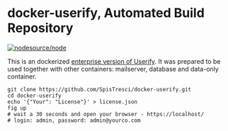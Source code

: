# docker-userify, Automated Build Repository

[![nodesource/node](http://dockeri.co/image/spistresci/userify)](https://registry.hub.docker.com/u/spistresci/userify/)

This is an dockerized [enterprise version of Userify](https://userify.com/enterprise/). It was prepared to be used together with other containers: mailserver, database and data-only container.

	git clone https://github.com/SpisTresci/docker-userify.git
	cd docker-userify
	echo '{"Your": "License"}' > license.json
	fig up
	# wait a 30 seconds and open your browser - https://localhost/
	# login: admin, password: admin@yourco.com
